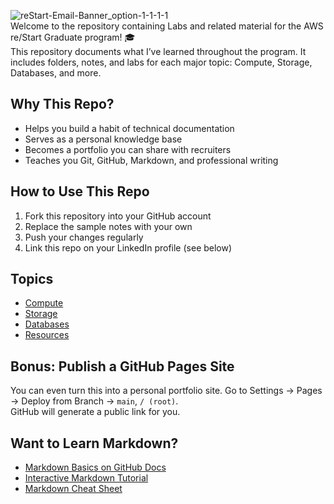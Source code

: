 ![reStart-Email-Banner_option-1-1-1-1](https://github.com/user-attachments/assets/7af63e79-f383-4795-b097-575237691ff4)
<br>Welcome to the repository containing Labs and related material for the AWS re/Start Graduate program! 🎓 
<br>
This repository documents what I’ve learned throughout the program. It includes folders, notes, and labs for each major topic: Compute, Storage, Databases, and more.
## Why This Repo?
- Helps you build a habit of technical documentation
- Serves as a personal knowledge base
- Becomes a portfolio you can share with recruiters
- Teaches you Git, GitHub, Markdown, and professional writing

## How to Use This Repo
1. Fork this repository into your GitHub account
2. Replace the sample notes with your own
3. Push your changes regularly
4. Link this repo on your LinkedIn profile (see below)

## Topics

- [Compute](./compute/topic-notes.md)
- [Storage](./storage/topic-notes.md)
- [Databases](./databases/database-design.md)
- [Resources](./resources/helpful-links.md)

## Bonus: Publish a GitHub Pages Site

You can even turn this into a personal portfolio site. Go to Settings → Pages → Deploy from Branch → `main`, `/ (root)`.  
GitHub will generate a public link for you.

## Want to Learn Markdown?

- [Markdown Basics on GitHub Docs](https://docs.github.com/en/get-started/writing-on-github)
- [Interactive Markdown Tutorial](https://www.markdowntutorial.com/)
- [Markdown Cheat Sheet](https://www.markdownguide.org/cheat-sheet/)


